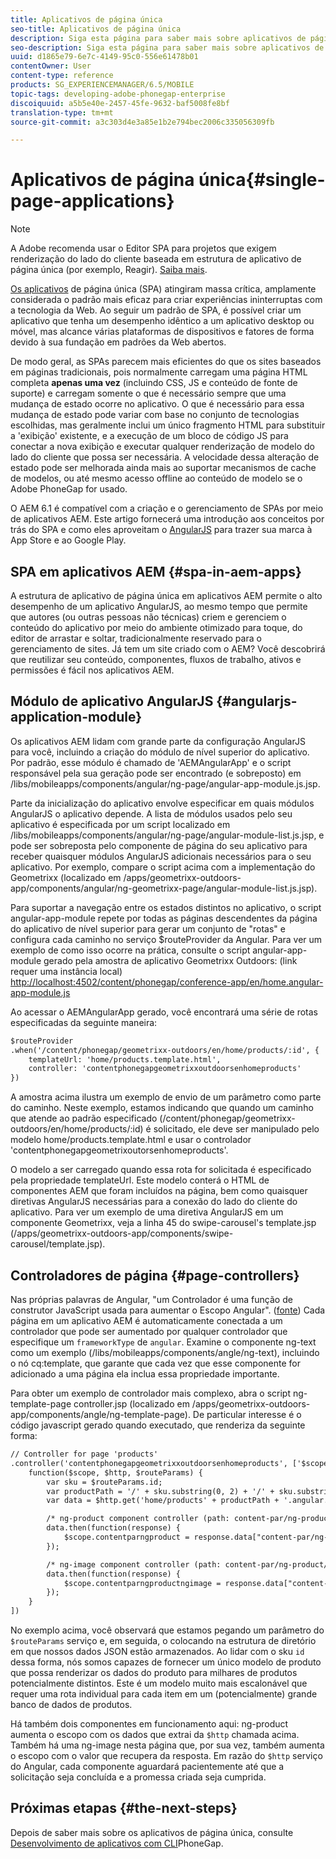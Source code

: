 ```yaml
---
title: Aplicativos de página única
seo-title: Aplicativos de página única
description: Siga esta página para saber mais sobre aplicativos de página única, ou seja, você pode criar um aplicativo que tenha um desempenho idêntico a um aplicativo desktop ou móvel.
seo-description: Siga esta página para saber mais sobre aplicativos de página única, ou seja, você pode criar um aplicativo que tenha um desempenho idêntico a um aplicativo desktop ou móvel.
uuid: d1865e79-6e7c-4149-95c0-556e61478b01
contentOwner: User
content-type: reference
products: SG_EXPERIENCEMANAGER/6.5/MOBILE
topic-tags: developing-adobe-phonegap-enterprise
discoiquuid: a5b5e40e-2457-45fe-9632-baf5008fe8bf
translation-type: tm+mt
source-git-commit: a3c303d4e3a85e1b2e794bec2006c335056309fb

---
```



# Aplicativos de página única{#single-page-applications}

>[!NOTE]
>
>A Adobe recomenda usar o Editor SPA para projetos que exigem renderização do lado do cliente baseada em estrutura de aplicativo de página única (por exemplo, Reagir). [Saiba mais](/help/sites-developing/spa-overview.md).

[Os aplicativos](https://en.wikipedia.org/wiki/Single-page_application) de página única (SPA) atingiram massa crítica, amplamente considerada o padrão mais eficaz para criar experiências ininterruptas com a tecnologia da Web. Ao seguir um padrão de SPA, é possível criar um aplicativo que tenha um desempenho idêntico a um aplicativo desktop ou móvel, mas alcance várias plataformas de dispositivos e fatores de forma devido à sua fundação em padrões da Web abertos.

De modo geral, as SPAs parecem mais eficientes do que os sites baseados em páginas tradicionais, pois normalmente carregam uma página HTML completa **apenas uma vez** (incluindo CSS, JS e conteúdo de fonte de suporte) e carregam somente o que é necessário sempre que uma mudança de estado ocorre no aplicativo. O que é necessário para essa mudança de estado pode variar com base no conjunto de tecnologias escolhidas, mas geralmente inclui um único fragmento HTML para substituir a &#39;exibição&#39; existente, e a execução de um bloco de código JS para conectar a nova exibição e executar qualquer renderização de modelo do lado do cliente que possa ser necessária. A velocidade dessa alteração de estado pode ser melhorada ainda mais ao suportar mecanismos de cache de modelos, ou até mesmo acesso offline ao conteúdo de modelo se o Adobe PhoneGap for usado.

O AEM 6.1 é compatível com a criação e o gerenciamento de SPAs por meio de aplicativos AEM. Este artigo fornecerá uma introdução aos conceitos por trás do SPA e como eles aproveitam o [AngularJS](https://angularjs.org/) para trazer sua marca à App Store e ao Google Play.

## SPA em aplicativos AEM {#spa-in-aem-apps}

A estrutura de aplicativo de página única em aplicativos AEM permite o alto desempenho de um aplicativo AngularJS, ao mesmo tempo que permite que autores (ou outras pessoas não técnicas) criem e gerenciem o conteúdo do aplicativo por meio do ambiente otimizado para toque, do editor de arrastar e soltar, tradicionalmente reservado para o gerenciamento de sites. Já tem um site criado com o AEM? Você descobrirá que reutilizar seu conteúdo, componentes, fluxos de trabalho, ativos e permissões é fácil nos aplicativos AEM.

## Módulo de aplicativo AngularJS {#angularjs-application-module}

Os aplicativos AEM lidam com grande parte da configuração AngularJS para você, incluindo a criação do módulo de nível superior do aplicativo. Por padrão, esse módulo é chamado de &#39;AEMAngularApp&#39; e o script responsável pela sua geração pode ser encontrado (e sobreposto) em /libs/mobileapps/components/angular/ng-page/angular-app-module.js.jsp.

Parte da inicialização do aplicativo envolve especificar em quais módulos AngularJS o aplicativo depende. A lista de módulos usados pelo seu aplicativo é especificada por um script localizado em /libs/mobileapps/components/angular/ng-page/angular-module-list.js.jsp, e pode ser sobreposta pelo componente de página do seu aplicativo para receber quaisquer módulos AngularJS adicionais necessários para o seu aplicativo. Por exemplo, compare o script acima com a implementação do Geometrixx (localizado em /apps/geometrixx-outdoors-app/components/angular/ng-geometrixx-page/angular-module-list.js.jsp).

Para suportar a navegação entre os estados distintos no aplicativo, o script angular-app-module repete por todas as páginas descendentes da página do aplicativo de nível superior para gerar um conjunto de &quot;rotas&quot; e configura cada caminho no serviço $routeProvider da Angular. Para ver um exemplo de como isso ocorre na prática, consulte o script angular-app-module gerado pela amostra de aplicativo Geometrixx Outdoors: (link requer uma instância local) [http://localhost:4502/content/phonegap/conference-app/en/home.angular-app-module.js](http://localhost:4502/content/phonegap/conference-app/en/home.angular-app-module.js)

Ao acessar o AEMAngularApp gerado, você encontrará uma série de rotas especificadas da seguinte maneira:

```xml
$routeProvider
.when('/content/phonegap/geometrixx-outdoors/en/home/products/:id', {
    templateUrl: 'home/products.template.html',
    controller: 'contentphonegapgeometrixxoutdoorsenhomeproducts'
})
```

A amostra acima ilustra um exemplo de envio de um parâmetro como parte do caminho. Neste exemplo, estamos indicando que quando um caminho que atende ao padrão especificado (/content/phonegap/geometrixx-outdoors/en/home/products/:id) é solicitado, ele deve ser manipulado pelo modelo home/products.template.html e usar o controlador &#39;contentphonegapgeometrixoutorsenhomeproducts&#39;.

O modelo a ser carregado quando essa rota for solicitada é especificado pela propriedade templateUrl. Este modelo conterá o HTML de componentes AEM que foram incluídos na página, bem como quaisquer diretivas AngularJS necessárias para a conexão do lado do cliente do aplicativo. Para ver um exemplo de uma diretiva AngularJS em um componente Geometrixx, veja a linha 45 do swipe-carousel&#39;s template.jsp (/apps/geometrixx-outdoors-app/components/swipe-carousel/template.jsp).

## Controladores de página {#page-controllers}

Nas próprias palavras de Angular, &quot;um Controlador é uma função de construtor JavaScript usada para aumentar o Escopo Angular&quot;. ([fonte](https://docs.angularjs.org/guide/controller)) Cada página em um aplicativo AEM é automaticamente conectada a um controlador que pode ser aumentado por qualquer controlador que especifique um `frameworkType` de `angular`. Examine o componente ng-text como um exemplo (/libs/mobileapps/components/angle/ng-text), incluindo o nó cq:template, que garante que cada vez que esse componente for adicionado a uma página ela inclua essa propriedade importante.

Para obter um exemplo de controlador mais complexo, abra o script ng-template-page controller.jsp (localizado em /apps/geometrixx-outdoors-app/components/angle/ng-template-page). De particular interesse é o código javascript gerado quando executado, que renderiza da seguinte forma:

```xml
// Controller for page 'products'
.controller('contentphonegapgeometrixxoutdoorsenhomeproducts', ['$scope', '$http', '$routeParams',
    function($scope, $http, $routeParams) {
        var sku = $routeParams.id;
        var productPath = '/' + sku.substring(0, 2) + '/' + sku.substring(0, 4) + '/' + sku;
        var data = $http.get('home/products' + productPath + '.angular.json' + cacheKiller);

        /* ng-product component controller (path: content-par/ng-product) */
        data.then(function(response) {
            $scope.contentparngproduct = response.data["content-par/ng-product"].items;
        });

        /* ng-image component controller (path: content-par/ng-product/ng-image) */
        data.then(function(response) {
            $scope.contentparngproductngimage = response.data["content-par/ng-product/ng-image"].items;
        });
    }
])
```

No exemplo acima, você observará que estamos pegando um parâmetro do `$routeParams` serviço e, em seguida, o colocando na estrutura de diretório em que nossos dados JSON estão armazenados. Ao lidar com o sku `id` dessa forma, nós somos capazes de fornecer um único modelo de produto que possa renderizar os dados do produto para milhares de produtos potencialmente distintos. Este é um modelo muito mais escalonável que requer uma rota individual para cada item em um (potencialmente) grande banco de dados de produtos.

Há também dois componentes em funcionamento aqui: ng-product aumenta o escopo com os dados que extrai da `$http` chamada acima. Também há uma ng-image nesta página que, por sua vez, também aumenta o escopo com o valor que recupera da resposta. Em razão do `$http` serviço do Angular, cada componente aguardará pacientemente até que a solicitação seja concluída e a promessa criada seja cumprida.

## Próximas etapas {#the-next-steps}

Depois de saber mais sobre os aplicativos de página única, consulte [Desenvolvimento de aplicativos com CLI](/help/mobile/phonegap-apps-pg-cli.md)PhoneGap.
